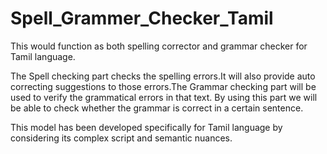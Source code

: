 # Spell_Grammer_Checker_Tamil

This would function as both spelling corrector and grammar checker for Tamil language.

The Spell checking part checks the spelling errors.It will also provide auto correcting suggestions to those errors.The Grammar checking part will be used to verify the grammatical errors in that text. By using this part we will be able to check whether the grammar is correct in a certain sentence.

This model has been developed specifically for Tamil language by considering its complex script and semantic nuances.
               

